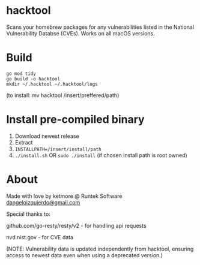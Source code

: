 # hacktool
Scans your homebrew packages for any vulnerabilities listed in the National Vulnerability Databse (CVEs).
Works on all macOS versions. 

# Build
```
go mod tidy
go build -o hacktool
mkdir ~/.hacktool ~/.hacktool/logs
```
(to install: mv hacktool /insert/preffered/path)

# Install pre-compiled binary
1. Download newest release
2. Extract
3. ```INSTALLPATH=/insert/install/path```
4. ```./install.sh``` OR ```sudo ./install``` (if chosen install path is root owned)

# About
Made with love by ketmore @ Runtek Software <dangeloizquierdo@gmail.com>

Special thanks to:

github.com/go-resty/resty/v2 - for handling api requests

nvd.nist.gov - for CVE data

(NOTE: Vulnerability data is updated independently from hacktool, ensuring access to newest data even when using a deprecated version.)
